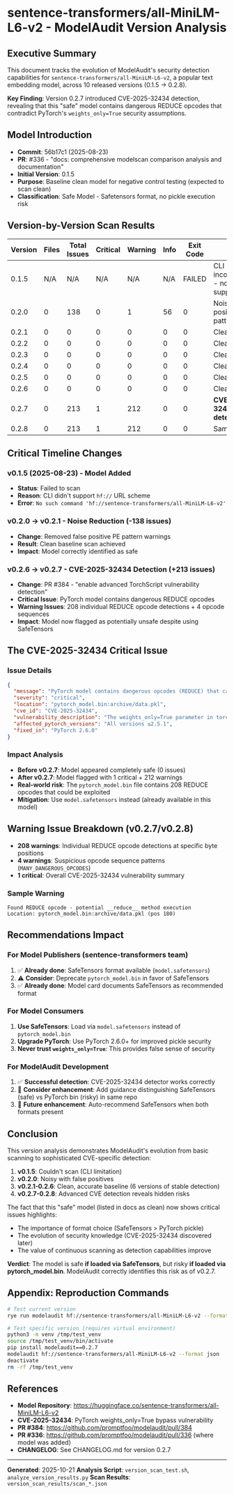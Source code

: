 # sentence-transformers/all-MiniLM-L6-v2 - ModelAudit Version Analysis

## Executive Summary

This document tracks the evolution of ModelAudit's security detection capabilities for `sentence-transformers/all-MiniLM-L6-v2`, a popular text embedding model, across 10 released versions (0.1.5 → 0.2.8).

**Key Finding**: Version 0.2.7 introduced CVE-2025-32434 detection, revealing that this "safe" model contains dangerous REDUCE opcodes that contradict PyTorch's `weights_only=True` security assumptions.

## Model Introduction

- **Commit**: 56b17c1 (2025-08-23)
- **PR**: #336 - "docs: comprehensive modelscan comparison analysis and documentation"
- **Initial Version**: 0.1.5
- **Purpose**: Baseline clean model for negative control testing (expected to scan clean)
- **Classification**: Safe Model - Safetensors format, no pickle execution risk

## Version-by-Version Scan Results

| Version | Files | Total Issues | Critical | Warning | Info | Exit Code | Status |
|---------|-------|--------------|----------|---------|------|-----------|--------|
| 0.1.5   | N/A   | N/A          | N/A      | N/A     | N/A  | FAILED    | CLI incompatibility - no `hf://` support |
| 0.2.0   | 0     | 138          | 0        | 1       | 56   | 0         | Noisy - false positive PE patterns |
| 0.2.1   | 0     | 0            | 0        | 0       | 0    | 0         | Clean scan ✓ |
| 0.2.2   | 0     | 0            | 0        | 0       | 0    | 0         | Clean scan ✓ |
| 0.2.3   | 0     | 0            | 0        | 0       | 0    | 0         | Clean scan ✓ |
| 0.2.4   | 0     | 0            | 0        | 0       | 0    | 0         | Clean scan ✓ |
| 0.2.5   | 0     | 0            | 0        | 0       | 0    | 0         | Clean scan ✓ |
| 0.2.6   | 0     | 0            | 0        | 0       | 0    | 0         | Clean scan ✓ |
| 0.2.7   | 0     | 213          | 1        | 212     | 0    | 0         | **CVE-2025-32434 detected** ⚠️ |
| 0.2.8   | 0     | 213          | 1        | 212     | 0    | 0         | Same as 0.2.7 |

## Critical Timeline Changes

### v0.1.5 (2025-08-23) - Model Added
- **Status**: Failed to scan
- **Reason**: CLI didn't support `hf://` URL scheme
- **Error**: `No such command 'hf://sentence-transformers/all-MiniLM-L6-v2'`

### v0.2.0 → v0.2.1 - Noise Reduction (-138 issues)
- **Change**: Removed false positive PE pattern warnings
- **Result**: Clean baseline scan achieved
- **Impact**: Model correctly identified as safe

### v0.2.6 → v0.2.7 - CVE-2025-32434 Detection (+213 issues)
- **Change**: PR #384 - "enable advanced TorchScript vulnerability detection"
- **Critical Issue**: PyTorch model contains dangerous REDUCE opcodes
- **Warning Issues**: 208 individual REDUCE opcode detections + 4 opcode sequences
- **Impact**: Model now flagged as potentially unsafe despite using SafeTensors

## The CVE-2025-32434 Critical Issue

### Issue Details
```json
{
  "message": "PyTorch model contains dangerous opcodes (REDUCE) that can execute code even when loaded with torch.load(weights_only=True)",
  "severity": "critical",
  "location": "pytorch_model.bin:archive/data.pkl",
  "cve_id": "CVE-2025-32434",
  "vulnerability_description": "The weights_only=True parameter in torch.load() does not prevent code execution from malicious pickle files",
  "affected_pytorch_versions": "All versions ≤2.5.1",
  "fixed_in": "PyTorch 2.6.0"
}
```

### Impact Analysis
- **Before v0.2.7**: Model appeared completely safe (0 issues)
- **After v0.2.7**: Model flagged with 1 critical + 212 warnings
- **Real-world risk**: The `pytorch_model.bin` file contains 208 REDUCE opcodes that could be exploited
- **Mitigation**: Use `model.safetensors` instead (already available in this model)

## Warning Issue Breakdown (v0.2.7/v0.2.8)

- **208 warnings**: Individual REDUCE opcode detections at specific byte positions
- **4 warnings**: Suspicious opcode sequence patterns (`MANY_DANGEROUS_OPCODES`)
- **1 critical**: Overall CVE-2025-32434 vulnerability summary

### Sample Warning
```
Found REDUCE opcode - potential __reduce__ method execution
Location: pytorch_model.bin:archive/data.pkl (pos 180)
```

## Recommendations Impact

### For Model Publishers (sentence-transformers team)
1. ✅ **Already done**: SafeTensors format available (`model.safetensors`)
2. ⚠️ **Consider**: Deprecate `pytorch_model.bin` in favor of SafeTensors
3. ✅ **Already done**: Model card documents SafeTensors as recommended format

### For Model Consumers
1. **Use SafeTensors**: Load via `model.safetensors` instead of `pytorch_model.bin`
2. **Upgrade PyTorch**: Use PyTorch 2.6.0+ for improved pickle security
3. **Never trust `weights_only=True`**: This provides false sense of security

### For ModelAudit Development
1. ✅ **Successful detection**: CVE-2025-32434 detector works correctly
2. 🔄 **Consider enhancement**: Add guidance distinguishing SafeTensors (safe) vs PyTorch bin (risky) in same repo
3. 🔄 **Future enhancement**: Auto-recommend SafeTensors when both formats present

## Conclusion

This version analysis demonstrates ModelAudit's evolution from basic scanning to sophisticated CVE-specific detection:

1. **v0.1.5**: Couldn't scan (CLI limitation)
2. **v0.2.0**: Noisy with false positives
3. **v0.2.1-0.2.6**: Clean, accurate baseline (6 versions of stable detection)
4. **v0.2.7-0.2.8**: Advanced CVE detection reveals hidden risks

The fact that this "safe" model (listed in docs as clean) now shows critical issues highlights:
- The importance of format choice (SafeTensors > PyTorch pickle)
- The evolution of security knowledge (CVE-2025-32434 discovered later)
- The value of continuous scanning as detection capabilities improve

**Verdict**: The model is safe **if loaded via SafeTensors**, but risky **if loaded via pytorch_model.bin**. ModelAudit correctly identifies this risk as of v0.2.7.

## Appendix: Reproduction Commands

```bash
# Test current version
rye run modelaudit hf://sentence-transformers/all-MiniLM-L6-v2 --format json

# Test specific version (requires virtual environment)
python3 -m venv /tmp/test_venv
source /tmp/test_venv/bin/activate
pip install modelaudit==0.2.7
modelaudit hf://sentence-transformers/all-MiniLM-L6-v2 --format json
deactivate
rm -rf /tmp/test_venv
```

## References

- **Model Repository**: https://huggingface.co/sentence-transformers/all-MiniLM-L6-v2
- **CVE-2025-32434**: PyTorch weights_only=True bypass vulnerability
- **PR #384**: https://github.com/promptfoo/modelaudit/pull/384
- **PR #336**: https://github.com/promptfoo/modelaudit/pull/336 (where model was added)
- **CHANGELOG**: See CHANGELOG.md for version 0.2.7

---
**Generated**: 2025-10-21
**Analysis Script**: `version_scan_test.sh`, `analyze_version_results.py`
**Scan Results**: `version_scan_results/scan_*.json`
